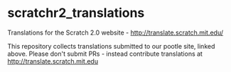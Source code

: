 scratchr2_translations
======================

Translations for the Scratch 2.0 website - http://translate.scratch.mit.edu/

This repository collects translations submitted to our pootle site, linked above. Please don't submit PRs - instead contribute translations at http://translate.scratch.mit.edu
